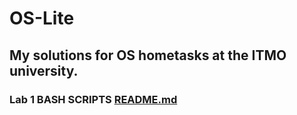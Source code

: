# OS-Lite

## My solutions for OS hometasks at the ITMO university.

### Lab 1 BASH SCRIPTS [README.md](https://github.com/Ma-XD/OS-Lite/blob/main/lab1/README.md)

